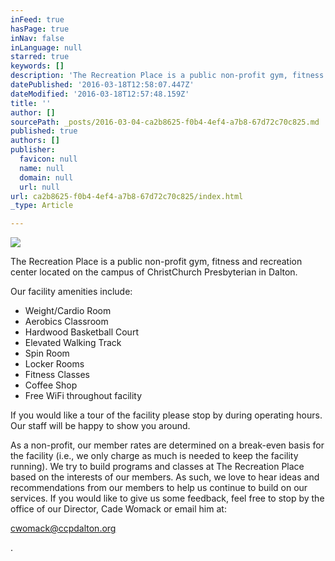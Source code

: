 ```yaml
---
inFeed: true
hasPage: true
inNav: false
inLanguage: null
starred: true
keywords: []
description: 'The Recreation Place is a public non-profit gym, fitness and recreation center located on the campus of ChristChurch Presbyterian in Dalton.'
datePublished: '2016-03-18T12:58:07.447Z'
dateModified: '2016-03-18T12:57:48.159Z'
title: ''
author: []
sourcePath: _posts/2016-03-04-ca2b8625-f0b4-4ef4-a7b8-67d72c70c825.md
published: true
authors: []
publisher:
  favicon: null
  name: null
  domain: null
  url: null
url: ca2b8625-f0b4-4ef4-a7b8-67d72c70c825/index.html
_type: Article

---
```

![](https://s3-us-west-2.amazonaws.com/the-grid-img/p/e3ccbdf3017957ecd7ae4cc1aa3199320c2140a5.jpg)

The Recreation Place is a public non-profit gym, fitness and recreation center located on the campus of ChristChurch Presbyterian in Dalton.

Our facility amenities include:

* Weight/Cardio Room
* Aerobics Classroom
* Hardwood Basketball Court
* Elevated Walking Track
* Spin Room
* Locker Rooms
* Fitness Classes
* Coffee Shop
* Free WiFi throughout facility

If you would like a tour of the facility please stop by during operating hours. Our staff will be happy to show you around.

As a non-profit, our member rates are determined on a break-even basis for the facility (i.e., we only charge as much is needed to keep the facility running).  We try to build programs and classes at The Recreation Place based on the interests of our members.  As such, we love to hear ideas and recommendations from our members to help us continue to build on our services.  If you would like to give us some feedback, feel free to stop by the office of our Director, Cade Womack or email him at:

[cwomack@ccpdalton.org][0]

.

[0]: mailto:mfranck@ccpdalton.org